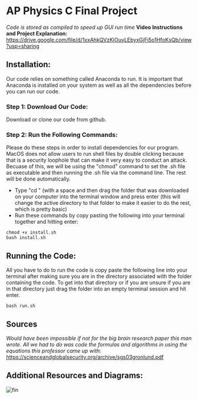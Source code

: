# AP Physics C Final Project
*Code is stored as compiled to speed up GUI run time*
**Video Instructions and Project Explanation:** https://drive.google.com/file/d/1xxAhkQVzKjOuyLEbyxGjFi5o1HfoKsQb/view?usp=sharing

## Installation:

Our code relies on something called Anaconda to run. It is important that Anaconda is installed on your system as well as all the dependencies before you can run our code.

### Step 1: Download Our Code:

Download or clone our code from github.



### Step 2: Run the Following Commands:

Please do these steps in order to install dependencies for our program.
MacOS does not allow users to run shell files by double clicking because that is a security loophole that can make it very easy to conduct an attack. Becuase of this, we will be using the "chmod" command to set the .sh file as executable and then running the .sh file via the command line. The rest will be done automatically.

  - Type "cd " (with a space and then drag the folder that was downloaded on your computer into the terminal window and press enter (this will change the active directory to that folder to make it easier to do the rest, which is pretty basic)
  - Run these commands by copy pasting the following into your terminal together and hitting enter:
  ``` 
  chmod +x install.sh
  bash install.sh
  ```
  
## Running the Code:

All you have to do to run the code is copy paste the following line into your terminal after making sure you are in the directory associated with the folder containing the code. To get into that directory or if you are unsure if you are in that directory just drag the folder into an empty terminal session and hit enter.

  ``` 
  bash run.sh
  ```
## Sources

*Would have been impossible if not for the big brain research paper this man wrote. All we had to do was code the formulas and algorithms in using the equations this professor came up with:* https://scienceandglobalsecurity.org/archive/sgs03gronlund.pdf

## Additional Resources and Diagrams:

![fin](https://user-images.githubusercontent.com/48323187/172739954-7c262364-f42b-476d-85ba-96c18b4276ef.png)



